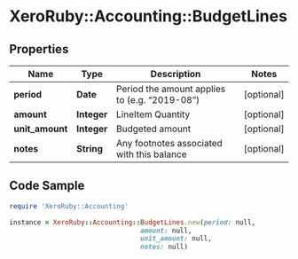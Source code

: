 # XeroRuby::Accounting::BudgetLines

## Properties

Name | Type | Description | Notes
------------ | ------------- | ------------- | -------------
**period** | **Date** | Period the amount applies to (e.g. “2019-08”) | [optional] 
**amount** | **Integer** | LineItem Quantity | [optional] 
**unit_amount** | **Integer** | Budgeted amount | [optional] 
**notes** | **String** | Any footnotes associated with this balance | [optional] 

## Code Sample

```ruby
require 'XeroRuby::Accounting'

instance = XeroRuby::Accounting::BudgetLines.new(period: null,
                                 amount: null,
                                 unit_amount: null,
                                 notes: null)
```


